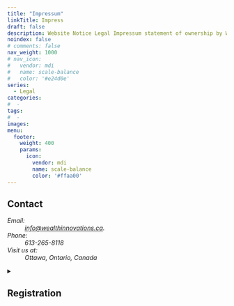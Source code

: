 ```yaml
---
title: "Impressum"
linkTitle: Impress
draft: false
description: Website Notice Legal Impressum statement of ownership by Wealth Innovations Inc OCN 2422036
noindex: false
# comments: false
nav_weight: 1000
# nav_icon:
#   vendor: mdi
#   name: scale-balance
#   color: '#e24d0e'
series:
  - Legal
categories:
#  - 
tags:
#  - 
images:
menu:
  footer:
    weight: 400
    params:
      icon:
        vendor: mdi
        name: scale-balance
        color: '#ffaa00'
---
```

<main id="main" class="w3-content w3-padding-large w3-pale-yellow">
<section class="s12 m6 l4 w3-mobile w3-card-4 w3-pale-green">
<h2 class="w3-green">Contact</h2>
        
<address class="w3-padding-large">
<dl>
<dt>Email:</dt>
<dd> <a href="email:info@wealthinnovations.ca">info@wealthinnovations.ca</a>.</dd>
<dt>Phone:</dt>
<dd> 613-265-8118</dd>
<dt>Visit us at:</dt>
<dd>Ottawa, Ontario, Canada</dd>
</dl>
</address>  
</section>
    
<section class="s12 m8 l5 w3-mobile w3-card-4 w3-padding-large w3-pale-blue">
<details>
<summary>
<h2 class="w3-blue">Registration</h2>
</summary>
      
<dl>
<dt>Corporation Name: </dt>
<dd>WEALTH INNOVATIONS INC.</dd>
<dt>Business Number (BN):</dt>
<dd> 808954572</dd>
<dt>Ontario Corporation Number (OCN): </dt>
<dd>2422036</dd>
<dt>Incorporation Date:</dt>
<dd> June 09, 2014</dd>
<dt>Type:</dt>
<dd> Ontario Business Corporation</dd>
<dt>Status:</dt>
<dd> Active</dd>
<dt>Governing Jurisdiction:</dt>
<dd> Canada - Ontario</dd>
<dt>Registered or Head Office Address:</dt>
<dd> Ottawa, Ontario, Canada</dd>
</dl>
</details>
</section>
</main>
